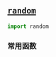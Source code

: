 ## [`random`](https://docs.python.org/3/library/random.html)

```python
import random


```

### 常用函数